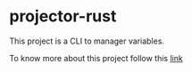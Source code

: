 # projector-rust

This project is a CLI to manager variables.

To know more about this project follow this [link](https://frontendmasters.com/courses/typescript-go-rust/)
